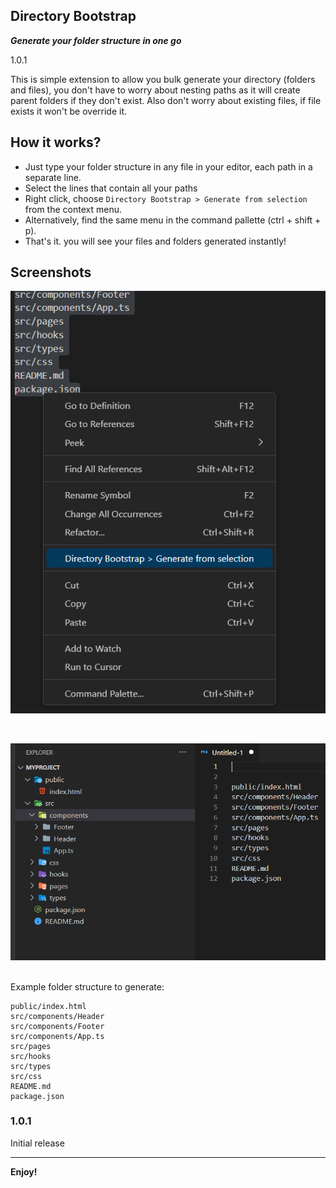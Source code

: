## Directory Bootstrap

***Generate your folder structure in one go***

1.0.1

This is simple extension to allow you bulk generate your directory (folders and files), you don't have to worry about nesting paths as it will create parent folders if they don't exist. Also don't worry about existing files, if file exists it won't be override it.

## How it works?

* Just type your folder structure in any file in your editor, each path in a separate line.
* Select the lines that contain all your paths
* Right click, choose `Directory Bootstrap > Generate from selection` from the context menu.
* Alternatively, find the same menu in the command pallette (ctrl + shift + p).
* That's it. you will see your files and folders generated instantly!

## Screenshots

![Step 1](https://raw.githubusercontent.com/rushdykamel/Directory-bootstrap-vs-extension/main/assets/Screenshot_1.png)

<br>


![Step 2](https://raw.githubusercontent.com/rushdykamel/Directory-bootstrap-vs-extension/main/assets/Screenshot_2.png)


<br>
Example folder structure to generate:

```
public/index.html
src/components/Header
src/components/Footer
src/components/App.ts
src/pages
src/hooks
src/types
src/css
README.md
package.json
```

### 1.0.1

Initial release

- - -

**Enjoy!**